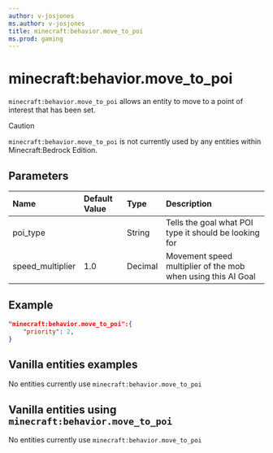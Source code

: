 ```yaml
---
author: v-josjones
ms.author: v-josjones
title: minecraft:behavior.move_to_poi
ms.prod: gaming
---
```


# minecraft:behavior.move_to_poi

`minecraft:behavior.move_to_poi` allows an entity to move to a point of interest that has been set.

> [!CAUTION]
> `minecraft:behavior.move_to_poi` is not currently used by any entities within Minecraft:Bedrock Edition.

## Parameters

|Name |Default Value  |Type  |Description  |
|:----------|:----------|:----------|:----------|
|poi_type| | String| Tells the goal what POI type it should be looking for |
|speed_multiplier| 1.0| Decimal| Movement speed multiplier of the mob when using this AI Goal |

## Example

```json
"minecraft:behavior.move_to_poi":{
    "priority": 2,
}
```

## Vanilla entities examples

No entities currently use `minecraft:behavior.move_to_poi`

## Vanilla entities using `minecraft:behavior.move_to_poi`

No entities currently use `minecraft:behavior.move_to_poi`
